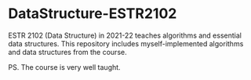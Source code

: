 # DataStructure-ESTR2102

ESTR 2102 (Data Structure) in 2021-22 teaches algorithms and essential data structures. This repository includes myself-implemented algorithms and data structures from the course.

PS. The course is very well taught.
